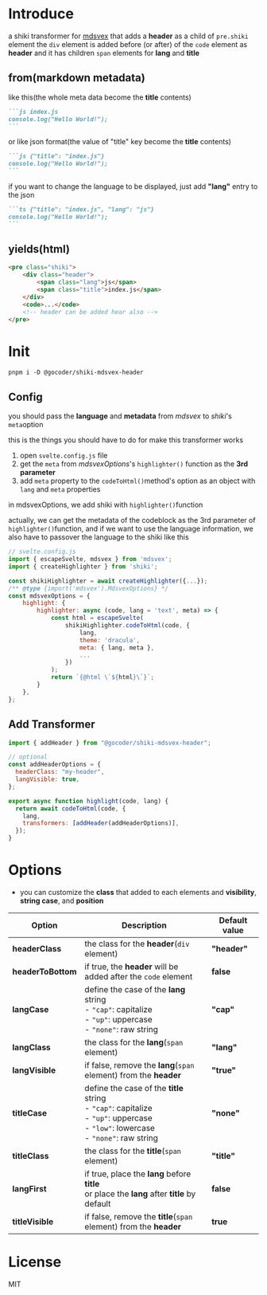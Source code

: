 # Introduce

a shiki transformer for [mdsvex](https://github.com/pngwn/MDsveX) that adds a **header** as a child of `pre.shiki` element
the `div` element is added before (or after) of the `code` element as **header** and
it has children `span` elements for **lang** and **title**

## from(markdown metadata)

like this(the whole meta data become the **title** contents)

````md
```js index.js
console.log("Hello World!");
```
````

or like json format(the value of "title" key become the **title** contents)

````md
```js {"title": "index.js"}
console.log("Hello World!");
```
````

if you want to change the language to be displayed, just add **"lang"** entry to the json

````md
```ts {"title": "index.js", "lang": "js"}
console.log("Hello World!");
```
````

## yields(html)

```html
<pre class="shiki">
	<div class="header">
		<span class="lang">js</span>
		<span class="title">index.js</span>
	</div>
	<code>...</code>
	<!-- header can be added hear also -->
</pre>
```

# Init

```shell
pnpm i -D @gocoder/shiki-mdsvex-header
```

## Config

you should pass the **language** and **metadata** from _mdsvex_ to _shiki_'s `meta`option

this is the things you should have to do for make this transformer works

1. open `svelte.config.js` file
2. get the `meta` from _mdsvexOptions_'s `highlighter()` function as the **3rd parameter**
3. add `meta` property to the `codeToHtml()`method's option as an object with `lang` and `meta` properties

in mdsvexOptions, we add shiki with `highlighter()`function

actually, we can get the metadata of the codeblock as the 3rd parameter of `highlighter()`function, and if we want to use the language information, we also have to passover the language to the shiki like this

```js
// svelte.config.js
import { escapeSvelte, mdsvex } from 'mdsvex';
import { createHighlighter } from 'shiki';

const shikiHighlighter = await createHighlighter({...});
/** @type {import('mdsvex').MdsvexOptions} */
const mdsvexOptions = {
	highlight: {
		highlighter: async (code, lang = 'text', meta) => {
			const html = escapeSvelte(
				shikiHighlighter.codeToHtml(code, {
					lang,
					theme: 'dracula',
					meta: { lang, meta },
					...
				})
			);
			return `{@html \`${html}\`}`;
		}
	},
};
```

## Add Transformer

```js
import { addHeader } from "@gocoder/shiki-mdsvex-header";

// optional
const addHeaderOptions = {
  headerClass: "my-header",
  langVisible: true,
};

export async function highlight(code, lang) {
  return await codeToHtml(code, {
    lang,
    transformers: [addHeader(addHeaderOptions)],
  });
}
```

# Options

- you can customize the **class** that added to each elements and **visibility**, **string case**, and **position**

| Option             | Description                                                                                                                               | Default value |
| ------------------ | ----------------------------------------------------------------------------------------------------------------------------------------- | ------------- |
| **headerClass**    | the class for the **header**(`div` element)                                                                                               | **"header"**  |
| **headerToBottom** | if true, the **header** will be added after the `code` element                                                                            | **false**     |
| **langCase**       | define the case of the **lang** string<br>- `"cap"`: capitalize<br>- `"up"`: uppercase<br>- `"none"`: raw string                          | **"cap"**     |
| **langClass**      | the class for the **lang**(`span` element)                                                                                                | **"lang"**    |
| **langVisible**    | if false, remove the **lang**(`span` element) from the **header**                                                                         | **"true"**    |
| **titleCase**      | define the case of the **title** string<br>- `"cap"`: capitalize<br>- `"up"`: uppercase<br>- `"low"`: lowercase<br>- `"none"`: raw string | **"none"**    |
| **titleClass**     | the class for the **title**(`span` element)                                                                                               | **"title"**   |
| **langFirst**      | if true, place the **lang** before **title**<br>or place the **lang** after **title** by default                                          | **false**     |
| **titleVisible**   | if false, remove the **title**(`span` element) from the **header**                                                                        | **true**      |

# License

MIT
